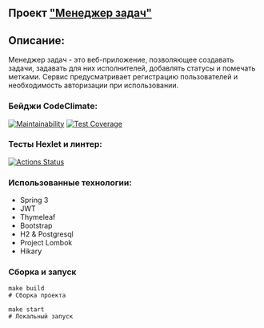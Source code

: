 ## Проект ["Менеджер задач"](https://project5-y651.onrender.com)
## Описание:
Менеджер задач - это веб-приложение, позволяющее создавать задачи, задавать для них исполнителей, добавлять статусы и помечать метками. Сервис предусматривает регистрацию пользователей и необходимость авторизации при использовании.
### Бейджи CodeClimate:
[![Maintainability](https://api.codeclimate.com/v1/badges/2cdd998d6ce20d60a922/maintainability)](https://codeclimate.com/github/melnikowww/java-project-73/maintainability)
[![Test Coverage](https://api.codeclimate.com/v1/badges/2cdd998d6ce20d60a922/test_coverage)](https://codeclimate.com/github/melnikowww/java-project-73/test_coverage)
### Тесты Hexlet и линтер:
[![Actions Status](https://github.com/melnikowww/java-project-73/workflows/hexlet-check/badge.svg)](https://github.com/melnikowww/java-project-73/actions)
### Использованные технологии:
* Spring 3
* JWT
* Thymeleaf
* Bootstrap
* H2 & Postgresql
* Project Lombok
* Hikary
### Сборка и запуск
```
make build
# Сборка проекта

make start
# Локальный запуск
```

